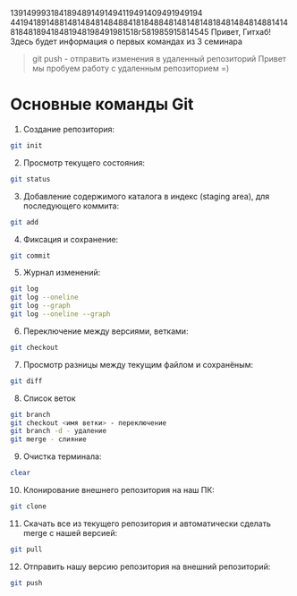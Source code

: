 1391499931841894891491494119491409491949194
4419418914881481484814848841818488481481481481848148481488141481848189418481948198491981518г581985915814545
Привет, Гитхаб! Здесь будет информация о первых командах из 3 семинара
> git push - отправить изменения в удаленный репозиторий 
Привет мы пробуем работу с удаленным репозиторием =)

# Основные команды Git

1. Создание репозитория:
```sh
git init
```

2. Просмотр текущего состояния:
```sh
git status
```

3. Добавление содержимого каталога в индекс (staging area), для последующего коммита:
```sh
git add
```

4. Фиксация и сохранение:
```sh
git commit
```

5. Журнал изменений:
```sh
git log
git log --oneline
git log --graph
git log --oneline --graph 
```

6. Переключение между версиями, ветками:
```sh
git checkout
```

7. Просмотр разницы между текущим файлом и сохранёным:
```sh
git diff
```

8. Список веток 
```sh
git branch
git checkout <имя ветки> - переключение
git branch -d - удаление
git merge - слияние
```

9. Очистка терминала:
```sh
clear
```

10. Клонирование внешнего репозитория на наш ПК:
```sh
git clone
```

11. Скачать все из текущего репозитория и автоматически
сделать merge с нашей версией:
```sh
git pull
```

12. Отправить нашу версию репозитория на внешний
репозиторий:
```sh
git push
```